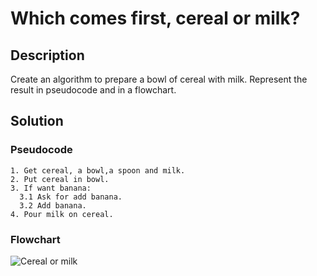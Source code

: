 # Which comes first, cereal or milk?
## Description

Create an algorithm to prepare a bowl of cereal with milk. Represent the result in pseudocode and in a flowchart.

## Solution

### Pseudocode

    1. Get cereal, a bowl,a spoon and milk.
    2. Put cereal in bowl.
    3. If want banana:
      3.1 Ask for add banana.
      3.2 Add banana.
    4. Pour milk on cereal.
    
### Flowchart

![Cereal or milk](https://user-images.githubusercontent.com/116694224/204433584-3d09df54-11d0-49cc-8fcd-677ef839c445.png)
